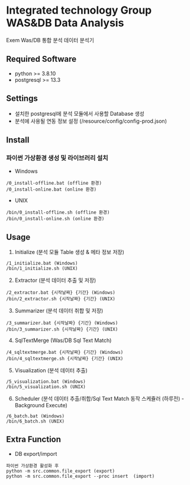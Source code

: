 # Integrated technology Group WAS&DB Data Analysis

Exem Was/DB 통합 분석 데이터 분석기

## Required Software

- python >= 3.8.10
- postgresql >= 13.3

## Settings

- 설치한 postgresql에 분석 모듈에서 사용할 Database 생성
- 분석에 사용될 연동 정보 설정 (/resource/config/config-prod.json)

## Install
### 파이썬 가상환경 생성 및 라이브러리 설치

- Windows
```shell
/0_install-offline.bat (offline 환경)
/0_install-online.bat (online 환경)
```

- UNIX
```shell
/bin/0_install-offline.sh (offline 환경)
/bin/0_install-online.sh (online 환경)
```

## Usage

1. Initialize (분석 모듈 Table 생성 & 메타 정보 저장)
```shell
/1_initialize.bat (Windows)
/bin/1_initialize.sh (UNIX)
```

2. Extractor (분석 데이터 추출 및 저장)
```shell
/2_extractor.bat {시작날짜} {기간} (Windows)
/bin/2_extractor.sh {시작날짜} {기간} (UNIX)
```

3. Summarizer (분석 데이터 취합 및 저장)
```shell
/3_summarizer.bat {시작날짜} {기간} (Windows)
/bin/3_summarizer.sh {시작날짜} {기간} (UNIX)
```

4. SqlTextMerge (Was/DB Sql Text Match)
```shell
/4_sqltextmerge.bat {시작날짜} {기간} (Windows)
/bin/4_sqltextmerge.sh {시작날짜} {기간} (UNIX)
```

5. Visualization (분석 데이터 추출)
```shell
/5_visualization.bat (Windows)
/bin/5_visualization.sh (UNIX)
```

6. Scheduler (분석 데이터 추출/취합/Sql Text Match 동작 스케쥴러 (하루전) - Background Execute)
```shell
/6_batch.bat (Windows)
/bin/6_batch.sh (UNIX)
```

## Extra Function

- DB export/import
```shell
파이썬 가상환경 활성화 후
python -m src.common.file_export (export)
python -m src.common.file_export --proc insert  (import)
```

